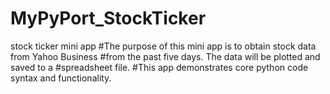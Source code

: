 # MyPyPort_StockTicker
stock ticker mini app 
#The purpose of this mini app is to obtain stock data from Yahoo Business
#from the past five days. The data will be plotted and saved to a 
#spreadsheet file. 
#This app demonstrates core python code syntax and functionality. 
